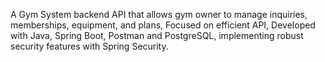 A Gym System backend API that allows gym owner to manage inquiries, memberships, equipment, and plans, Focused on efficient API, Developed with Java, Spring Boot, Postman and PostgreSQL, implementing robust security features with Spring Security.
